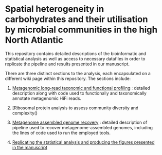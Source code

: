 # Spatial heterogeneity in carbohydrates and their utilisation by microbial communities in the high North Atlantic

This repository contains detailed descriptions of the bioinformatic and statistical analysis as well as access to necessary datafiles in order to replicate the pipeline and results presented in our manuscript.

There are three distinct sections to the analysis, each encapsulated on a different wiki page within this repository. The sections include:

1) [Metagenomic long-read taxonomic and functional profiling](https://github.com/tpriest0/FRAM_STRAIT_WSC20_data_analysis/wiki/Metagenomic-long-read-taxonomic-and-functional-profiling) : detailed description along with code used to functionally and taxonomically annotate metagenomic HiFi reads.

2) [Ribosomal protein analysis to assess community diversity and complexity()

3) [Metagenome assembled genome recovery](https://github.com/tpriest0/FRAM_EGC_2016_2020_data_analysis/wiki/Recovery-of-metagenome-assembled-genomes) : detailed description of pipeline used to recover metagenome-assembled genomes, including the lines of code used to run the employed tools.  

5) [Replicating the statistical analysis and producing the figures presented in the manuscript](https://github.com/tpriest0/FRAM_STRAIT_WSC20_data_analysis/wiki/Statistical_analysis_and_figure_creation)
